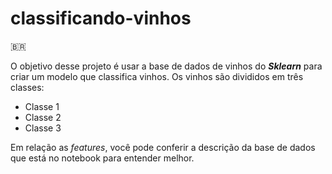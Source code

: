 # classificando-vinhos

:brazil:

O objetivo desse projeto é usar a base de dados de vinhos do ***Sklearn*** para criar um modelo que classifica vinhos.
Os vinhos são divididos em três classes: 
* Classe 1
* Classe 2
* Classe 3

Em relação as *features*, você pode conferir a descrição da base de dados que está no notebook para entender melhor.
